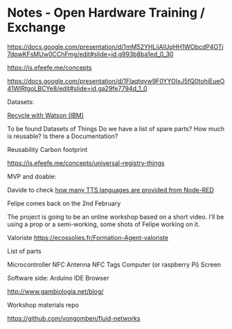 # Notes - Open Hardware Training / Exchange

https://docs.google.com/presentation/d/1mM52YHLijAlUqHH1WObcdP4OTj7dpwKFsMUw0CChFmg/edit#slide=id.g993b8ba1ed_0_30

https://is.efeefe.me/concepts


https://docs.google.com/presentation/d/1Flaqtqvw9F0YYOIxJ5fQ0tohiEueO41WlRtgoLBCYe8/edit#slide=id.ga29fe7794d_1_0


Datasets:

[Recycle with Watson (IBM)](https://developer.ibm.com/technologies/artificial-intelligence/)

To be found Datasets of Things
    Do we have a list of spare parts?
    How much is reusable?
    Is there a Documentation?

Reusability
Carbon footprint

https://is.efeefe.me/concepts/universal-registry-things

MVP and doable:

Davide to check [how many TTS languages are provided from Node-RED](https://developer.mozilla.org/en-US/docs/Web/API/SpeechSynthesis/getVoices)

Felipe comes back on the 2nd February

The project is going to be an online workshop based on a short video.
I’ll be using a prop or a semi-working, some shots of Felipe working on it.


Valoriste
https://ecossolies.fr/Formation-Agent-valoriste

List of parts

Microcontroller
NFC Antenna
NFC Tags
Computer (or raspberry Pi)
Screen

Software side:
Arduino IDE
Browser


http://www.gambiologia.net/blog/

Workshop materials repo

https://github.com/vongomben/fluid-networks
